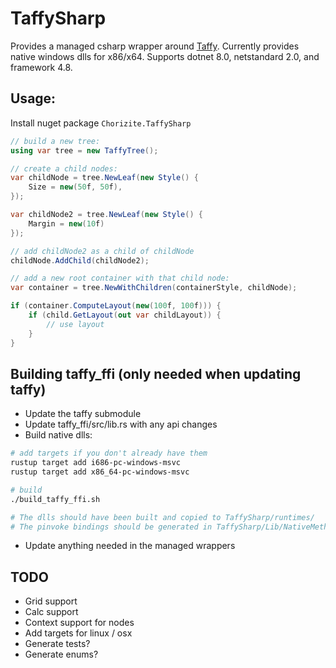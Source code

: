 # TaffySharp
Provides a managed csharp wrapper around [Taffy](https://github.com/DioxusLabs/taffy). Currently provides native windows dlls for x86/x64. Supports dotnet 8.0, netstandard 2.0, and framework 4.8.

## Usage:
Install nuget package `Chorizite.TaffySharp`

```cs
// build a new tree:
using var tree = new TaffyTree();

// create a child nodes:
var childNode = tree.NewLeaf(new Style() {
    Size = new(50f, 50f),
});

var childNode2 = tree.NewLeaf(new Style() {
    Margin = new(10f)
});

// add childNode2 as a child of childNode
childNode.AddChild(childNode2);

// add a new root container with that child node:
var container = tree.NewWithChildren(containerStyle, childNode);

if (container.ComputeLayout(new(100f, 100f))) {
    if (child.GetLayout(out var childLayout)) {
        // use layout
    }
}
```

## Building taffy_ffi (only needed when updating taffy)
- Update the taffy submodule
- Update taffy_ffi/src/lib.rs with any api changes
- Build native dlls:

```sh
# add targets if you don't already have them
rustup target add i686-pc-windows-msvc
rustup target add x86_64-pc-windows-msvc

# build
./build_taffy_ffi.sh

# The dlls should have been built and copied to TaffySharp/runtimes/
# The pinvoke bindings should be generated in TaffySharp/Lib/NativeMethods.g.cs
```
- Update anything needed in the managed wrappers


## TODO
- Grid support
- Calc support
- Context support for nodes
- Add targets for linux / osx
- Generate tests?
- Generate enums?